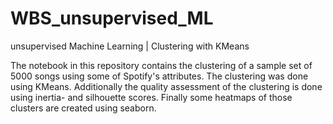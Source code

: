 # WBS_unsupervised_ML
unsupervised Machine Learning | Clustering with KMeans

The notebook in this repository contains the clustering of a sample set of 5000 songs using some of Spotify's attributes. The clustering was done using KMeans.
Additionally the quality assessment of the clustering is done using inertia- and silhouette scores. Finally some heatmaps of those clusters are created using seaborn.
